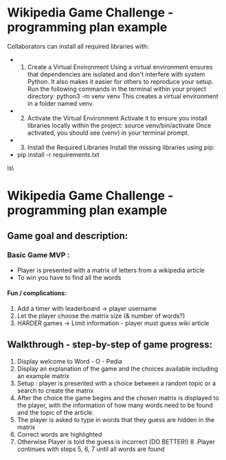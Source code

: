 # Wikipedia Game Challenge - programming plan example

Collaborators can install all required libraries with:
- 1. Create a Virtual Environment
Using a virtual environment ensures that dependencies are isolated and don't interfere with system Python. It also makes it easier for others to reproduce your setup.
Run the following commands in the terminal within your project directory:
python3 -m venv venv
This creates a virtual environment in a folder named venv.
- 2. Activate the Virtual Environment
Activate it to ensure you install libraries locally within the project:
source venv/bin/activate
Once activated, you should see (venv) in your terminal prompt.
- 3. Install the Required Libraries
Install the missing libraries using pip:
-  pip install -r requirements.txt

ls\
# Wikipedia Game Challenge - programming plan example

## Game goal and description:

### Basic Game MVP :

- Player is presented with a matrix of letters from a wikipedia article
- To win you have to find all the words

#### Fun / complications:

1. Add a timer with leaderboard -> player username
2. Let the player choose the matrix size (& number of words?)
3. HARDER games -> Limit information - player must guess wiki article

## Walkthrough - step-by-step of game progress:

1. Display welcome to Word - O - Pedia
2. Display an explanation of the game and the choices available including an example matrix
3. Setup : player is presented with a choice between a random topic or a search to create the matrix
4. After the choice the game begins and the chosen matrix is displayed to the player, with the information of how many words need to be found and the topic of the article.
5. The player is asked to type in words that they guess are hidden in the matrix
6. Correct words are highlighted
7. Otherwise Player is told the guess is incorrect (DO BETTER!)
8 .Player continues with steps 5, 6, 7 until all words are found
